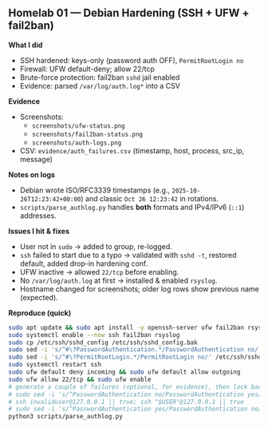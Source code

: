 ## Homelab 01 — Debian Hardening (SSH + UFW + fail2ban)

**What I did**
- SSH hardened: keys-only (password auth OFF), `PermitRootLogin no`
- Firewall: UFW default-deny; allow 22/tcp
- Brute-force protection: fail2ban `sshd` jail enabled
- Evidence: parsed `/var/log/auth.log*` into a CSV

**Evidence**
- Screenshots:  
  - `screenshots/ufw-status.png`  
  - `screenshots/fail2ban-status.png`  
  - `screenshots/auth-logs.png`
- CSV: `evidence/auth_failures.csv` (timestamp, host, process, src_ip, message)

**Notes on logs**
- Debian wrote ISO/RFC3339 timestamps (e.g., `2025-10-26T12:23:42+00:00`) and classic `Oct 26 12:23:42` in rotations.  
- `scripts/parse_authlog.py` handles **both** formats and IPv4/IPv6 (`::1`) addresses.

**Issues I hit & fixes**
- User not in `sudo` → added to group, re-logged.
- `ssh` failed to start due to a typo → validated with `sshd -t`, restored default, added drop-in hardening conf.
- UFW inactive → allowed `22/tcp` before enabling.
- No `/var/log/auth.log` at first → installed & enabled `rsyslog`.
- Hostname changed for screenshots; older log rows show previous name (expected).

**Reproduce (quick)**
```bash
sudo apt update && sudo apt install -y openssh-server ufw fail2ban rsyslog git
sudo systemctl enable --now ssh fail2ban rsyslog
sudo cp /etc/ssh/sshd_config /etc/ssh/sshd_config.bak
sudo sed -i 's/^#\?PasswordAuthentication.*/PasswordAuthentication no/' /etc/ssh/sshd_config
sudo sed -i 's/^#\?PermitRootLogin.*/PermitRootLogin no/' /etc/ssh/sshd_config
sudo systemctl restart ssh
sudo ufw default deny incoming && sudo ufw default allow outgoing
sudo ufw allow 22/tcp && sudo ufw enable
# generate a couple of failures (optional, for evidence), then lock back down:
# sudo sed -i 's/^PasswordAuthentication no/PasswordAuthentication yes/' /etc/ssh/sshd_config && sudo systemctl restart ssh
# ssh invaliduser@127.0.0.1 || true; ssh "$USER"@127.0.0.1 || true
# sudo sed -i 's/^PasswordAuthentication yes/PasswordAuthentication no/' /etc/ssh/sshd_config && sudo systemctl restart ssh
python3 scripts/parse_authlog.py
